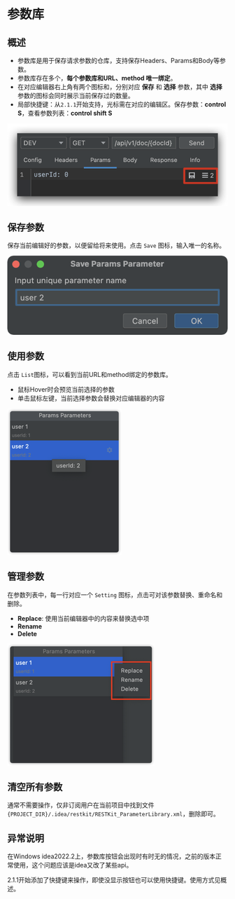 # 参数库

## 概述

- 参数库是用于保存请求参数的仓库，支持保存Headers、Params和Body等参数。
- 参数库存在多个，**每个参数库和URL、method 唯一绑定**。
- 在对应编辑器右上角有两个图标和，分别对应 **保存** 和 **选择** 参数，其中 **选择** 参数的图标会同时展示当前保存过的数量。
- 局部快捷键：从`2.1.1`开始支持，光标需在对应的编辑区。保存参数：**control S**，查看参数列表：**control shift S**

![](images/300381915254131.png)

## 保存参数

保存当前编辑好的参数，以便留给将来使用。点击 `Save` 图标，输入唯一的名称。

![](images/426141915246216.png)

## 使用参数

点击 `List`图标，可以看到当前URL和method绑定的参数库。

- 鼠标Hover时会预览当前选择的参数
- 单击鼠标左键，当前选择参数会替换对应编辑器的内容

![](images/565341915237055.png)

## 管理参数

在参数列表中，每一行对应一个 `Setting` 图标，点击可对该参数替换、重命名和删除。

- **Replace**: 使用当前编辑器中的内容来替换选中项
- **Rename**
- **Delete**

![](images/81982015254696.png)

## 清空所有参数

通常不需要操作，仅非订阅用户在当前项目中找到文件 `{PROJECT_DIR}/.idea/restkit/RESTKit_ParameterLibrary.xml`，删除即可。

## 异常说明
在Windows idea2022.2上，参数库按钮会出现时有时无的情况，之前的版本正常使用，这个问题应该是idea又改了某些api。

2.1.1开始添加了快捷键来操作，即使没显示按钮也可以使用快捷键。使用方式见概述。
